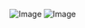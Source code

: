  ⠀ ⠀ ⠀ ⠀ ⠀ ⠀ ⠀ ⠀ ⠀ ⠀ ⠀![Image](https://github.com/user-attachments/assets/c65ca510-0a1d-44a4-b212-0d883b377223)
![Image](https://github.com/user-attachments/assets/83cbeebb-cc3c-4c76-b9d8-603d5085073a)

